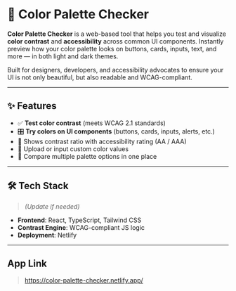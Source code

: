 # 🎨 Color Palette Checker

**Color Palette Checker** is a web-based tool that helps you test and visualize **color contrast** and **accessibility** across common UI components. Instantly preview how your color palette looks on buttons, cards, inputs, text, and more — in both light and dark themes.

Built for designers, developers, and accessibility advocates to ensure your UI is not only beautiful, but also readable and WCAG-compliant.

---

## ✨ Features

- ✅ **Test color contrast** (meets WCAG 2.1 standards)
- 🎛️ **Try colors on UI components** (buttons, cards, inputs, alerts, etc.)
- 📐 Shows contrast ratio with accessibility rating (AA / AAA)
- 🎨 Upload or input custom color values
- 🔄 Compare multiple palette options in one place

---

## 🛠 Tech Stack

> *(Update if needed)*

- **Frontend**: React, TypeScript, Tailwind CSS
- **Contrast Engine**: WCAG-compliant JS logic
- **Deployment**: Netlify

---

## App Link
> https://color-palette-checker.netlify.app/
